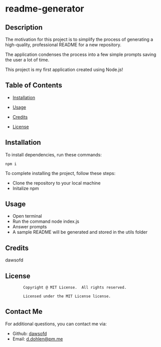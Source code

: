 # readme-generator

## Description 

The motivation for this project is to simplify the process of generating a high-quality, professional README for a new repository.

The application condenses the process into a few simple prompts saving the user a lot of time.

This project is my first application created using Node.js!

## Table of Contents 

* [Installation](#installation)

* [Usage](#usage)

* [Credits](#credits)

* [License](#license)

## Installation

To install dependencies, run these commands:

```
npm i
```

To complete installing the project, follow these steps:

- Clone the repository to your local machine
- Initalize npm

## Usage

- Open terminal
- Run the command node index.js
- Answer prompts
- A sample README will be generated and stored in the utils folder

## Credits 

dawsofd
    
## License
            
            Copyright @ MIT License.  All rights reserved.
            
            Licensed under the MIT License license.

## Contact Me 

For additional questions, you can contact me via: 

- Github: [dawsofd](https://github.com/dawsofd/)
- Email:  d.dohlen@pm.me